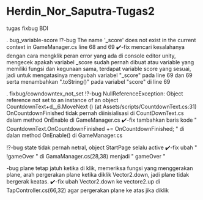# Herdin_Nor_Saputra-Tugas2
tugas fixbug BDI

. bug_variable-score
:interrobang:-bug
  The name '_score' does not exist in the current context in GameManager.cs line 68 and 69
:heavy_check_mark:-fix
  mencari kesalahanya dengan cara mengklik peran error yang ada di console editor unity,
mengecek apakah variabel _score sudah pernah dibuat atau variable yang memiliki fungsi dan kegunaan sama,
terdapat variable score yang sesuai,
jadi untuk mengatasinya mengubah variabel "_score" pada line 69 dan 69 serta menambahkan ".toString()" pada variabel "score" di line 69

. fixbug/cowndowntex_not_set
:interrobang:-bug
  NullReferenceException: Object reference not set to an instance of an object
CountdownText+d__6.MoveNext () (at Assets/scripts/CountdownText.cs:31)
OnCountdownFinished tidak pernah diinisialisasi di CountDownText.cs dalam method OnEnable di GameManager.cs
:heavy_check_mark:-fix
  tambahkan baris kode " CountdownText.OnCountdownFinished += OnCountdownFinished; " di dalan method OnEnable() di GameManager.cs
  
:interrobang:-bug
  state tidak pernah netral, object StartPage selalu active
:heavy_check_mark:-fix
  ubah " !gameOver " di GamaManager.cs(28,38) menjadi " gameOver "

-bug
  plane tetap jatuh ketika di klik,
memeriksa fungsi yang menggerakan plane,
arah pergerakan plane ketika diklik Vector2.down, jadi plane tidak bergerak keatas.
:heavy_check_mark:-fix
  ubah Vector2.down ke vectore2.up di TapController.cs(66,32) agar pergerakan plane ke atas jika diklik
